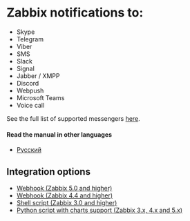 # Zabbix notifications to:

- Skype
- Telegram
- Viber
- SMS
- Slack
- Signal
- Jabber / XMPP
- Discord
- Webpush
- Microsoft Teams
- Voice call

See the full list of supported messengers [here](https://notify.events/en-US/features).

#### Read the manual in other languages

- [Русский](docs/ru-RU/README.md)

## Integration options

- [Webhook (Zabbix 5.0 and higher)](docs/en-US/webhook-5.0.md)
- [Webhook (Zabbix 4.4 and higher)](docs/en-US/webhook-4.4.md)
- [Shell script (Zabbix 3.0 and higher)](docs/en-US/script.md)
- [Python script with charts support (Zabbix 3.x, 4.x and 5.x)](docs/en-US/chart.md)

